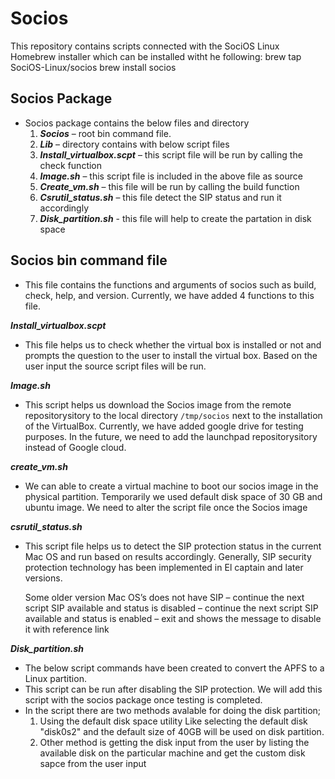 # Socios

This repository contains scripts connected with the SociOS Linux Homebrew installer which can be installed witht he following:
brew tap SociOS-Linux/socios
brew install socios


## Socios Package

- Socios package contains the below files and directory
    1. ***Socios*** – root bin command file.
    2. ***Lib*** – directory contains with below script files
    3. ***Install_virtualbox.scpt*** – this script file will be run by calling the check function
    4. ***Image.sh*** – this script file is included in the above file as source
    5. ***Create_vm.sh*** – this file will be run by calling the build function
    6. ***Csrutil_status.sh*** – this file detect the SIP status and run it accordingly
	7. ***Disk_partition.sh*** -  this file will help to create the partation in disk space

## Socios bin command file
- This file contains the functions and arguments of socios such as build, check, help, and version. Currently, we have added 4 functions to this file.

***Install_virtualbox.scpt***
- This file helps us to check whether the virtual box is installed or not and prompts the question to the user to install the virtual box. Based on the user input the source script files will be run.

***Image.sh***
- This script helps us download the Socios image from the remote repositorysitory to the local directory `/tmp/socios` next to the installation of the VirtualBox. Currently, we have added google drive for testing purposes. In the future, we need to add the launchpad repositorysitory instead of Google cloud.

***create_vm.sh***
- We can able to create a virtual machine to boot our socios image in the physical partition. Temporarily we used default disk space of 30 GB and ubuntu image. We need to alter the script file once the Socios image

***csrutil_status.sh*** 
- This script file helps us to detect the SIP protection status in the current Mac OS and run based on results accordingly.
    Generally, SIP security protection technology has been implemented in El captain and later versions. 

    Some older version Mac OS’s does not have SIP – continue the next script
    SIP available and status is disabled – continue the next script
    SIP available and status is enabled – exit and shows the message to disable it with reference link

***Disk_partition.sh***
- The below script commands have been created to convert the APFS to a Linux partition. 
- This script can be run after disabling the SIP protection. We will add this script with the socios package once testing is completed. 
- In the script there are two methods avalable for doing the disk partition;
    1. Using the default disk space utility Like selecting the default disk "disk0s2" and the default size of 40GB will be used on disk partition.
    2. Other method is getting the disk input from the user by listing the available disk on the particular machine and get the custom disk sapce from the user input
